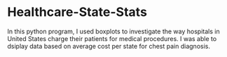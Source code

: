 # Healthcare-State-Stats
In this python program, I used boxplots to investigate the way hospitals in United States charge their patients for medical procedures. I was able to dsiplay data based on average cost per state for chest pain diagnosis.   
